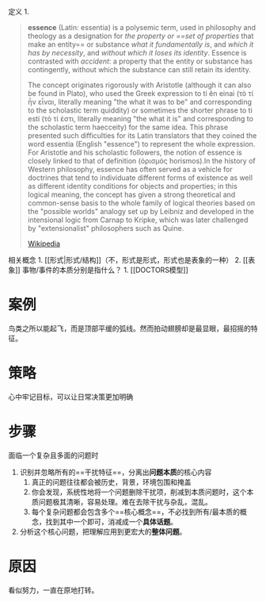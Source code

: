 定义
	1. 
> **essence** (Latin: essentia) is a polysemic term, used in philosophy and theology as a designation for *the property or ==set of properties* that make an entity== or substance *what it fundamentally is*, and *which it has by necessity*, and *without which it loses its identity*. Essence is contrasted with *accident*: a property that the entity or substance has contingently, without which the substance can still retain its identity.  
>
> The concept originates rigorously with Aristotle (although it can also be found in Plato), who used the Greek expression to ti ên einai (τὸ τί ἦν εἶναι, literally meaning "the what it was to be" and corresponding to the scholastic term quiddity) or sometimes the shorter phrase to ti esti (τὸ τί ἐστι, literally meaning "the what it is" and corresponding to the scholastic term haecceity) for the same idea. This phrase presented such difficulties for its Latin translators that they coined the word essentia (English "essence") to represent the whole expression. For Aristotle and his scholastic followers, the notion of essence is closely linked to that of definition (ὁρισμός horismos).In the history of Western philosophy, essence has often served as a vehicle for doctrines that tend to individuate different forms of existence as well as different identity conditions for objects and properties; in this logical meaning, the concept has given a strong theoretical and common-sense basis to the whole family of logical theories based on the "possible worlds" analogy set up by Leibniz and developed in the intensional logic from Carnap to Kripke, which was later challenged by "extensionalist" philosophers such as Quine.
>
> [Wikipedia](https://en.wikipedia.org/wiki/Essence)

相关概念
	1. [[形式|形式/结构]]（不，形式是形式，形式也是表象的一种）
	2. [[表象]] 
事物/事件的本质分别是指什么？
	1. [[DOCTORS模型]] 

# 案例
鸟类之所以能起飞，而是顶部平缓的弧线。然而拍动翅膀却是最显眼，最招摇的特征。
# 策略
心中牢记目标，可以让日常决策更加明确
# 步骤
面临一个复杂且多面的问题时
1. 识别并忽略所有的==干扰特征==，分离出**问题本质**的核心内容
	1. 真正的问题往往都会被历史，背景，环境包围和掩盖
	2. 你会发现，系统性地将一个问题删除干扰项，削减到本质问题时，这个本质问题极其清晰，容易处理。难在去除干扰与杂乱，混乱。
	3. 每个复杂问题都会包含多个==核心概念==，不必找到所有/最本质的概念，找到其中一个即可，消减成一个**具体话题**。
2. 分析这个核心问题，把理解应用到更宏大的**整体问题**。
# 原因
看似努力，一直在原地打转。